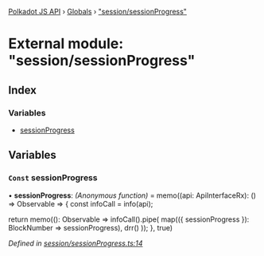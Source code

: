 [Polkadot JS API](../README.md) › [Globals](../globals.md) › ["session/sessionProgress"](_session_sessionprogress_.md)

# External module: "session/sessionProgress"

## Index

### Variables

* [sessionProgress](_session_sessionprogress_.md#const-sessionprogress)

## Variables

### `Const` sessionProgress

• **sessionProgress**: *(Anonymous function)* =  memo((api: ApiInterfaceRx): () => Observable<BlockNumber> => {
  const infoCall = info(api);

  return memo((): Observable<BlockNumber> =>
    infoCall().pipe(
      map(({ sessionProgress }): BlockNumber => sessionProgress),
      drr()
    ));
}, true)

*Defined in [session/sessionProgress.ts:14](https://github.com/polkadot-js/api/blob/e601ae27a1/packages/api-derive/src/session/sessionProgress.ts#L14)*
